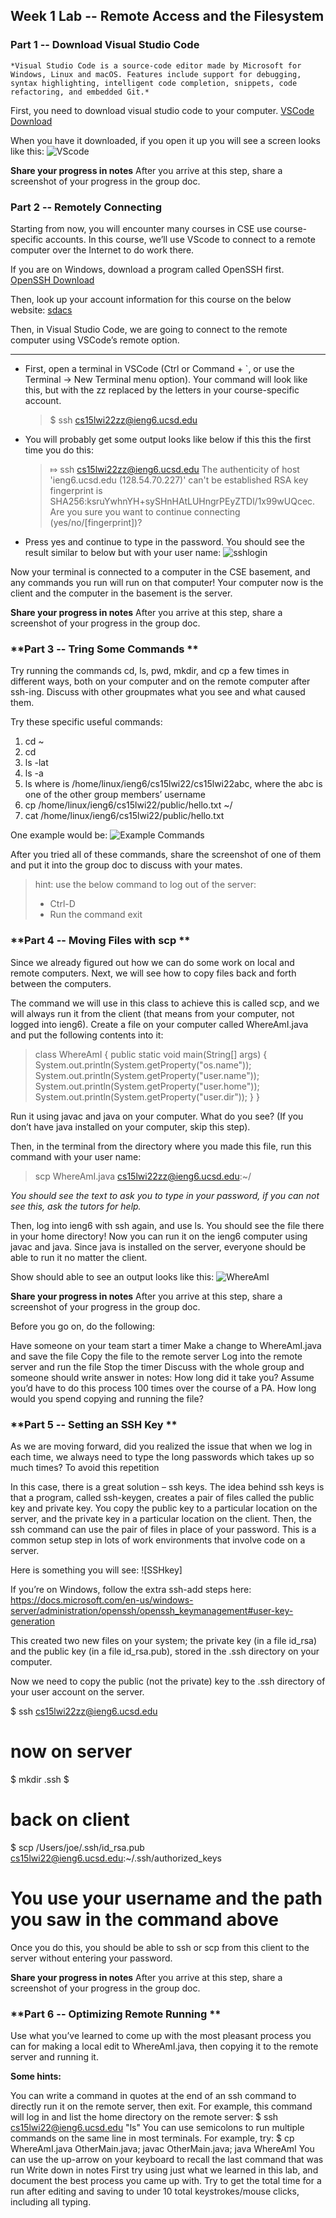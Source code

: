## **Week 1 Lab -- Remote Access and the Filesystem**

### **Part 1 -- Download Visual Studio Code**

```
*Visual Studio Code is a source-code editor made by Microsoft for Windows, Linux and macOS. Features include support for debugging, syntax highlighting, intelligent code completion, snippets, code refactoring, and embedded Git.*
```

First, you need to download visual studio code to your computer. 
[VSCode Download](https://code.visualstudio.com/download)

When you have it downloaded, if you open it up you will see a screen looks like this: 
![VScode](VScode.png)

**Share your progress in notes** After you arrive at this step, share a screenshot of your progress in the group doc.

### **Part 2 -- Remotely Connecting**
Starting from now, you will encounter many courses in CSE use course-specific accounts. In this course, we’ll use VScode to connect to a remote computer over the Internet to do work there.

If you are on Windows, download a program called OpenSSH first. [OpenSSH Download](https://www.openssh.com)

Then, look up your account information for this course on the below website: 
[sdacs](https://sdacs.ucsd.edu/~icc/index.php)

Then, in Visual Studio Code, we are going to connect to the remote computer using VSCode’s remote option.

---

* First, open a terminal in VSCode (Ctrl or Command + `, or use the Terminal → New Terminal menu option). Your command will look like this, but with the zz replaced by the letters in your course-specific account.
   > $ ssh cs15lwi22zz@ieng6.ucsd.edu

* You will probably get some output looks like below if this this the first time you do this:
  > ⤇ ssh cs15lwi22zz@ieng6.ucsd.edu The authenticity of host 'ieng6.ucsd.edu (128.54.70.227)' can't be established RSA key fingerprint is SHA256:ksruYwhnYH+sySHnHAtLUHngrPEyZTDl/1x99wUQcec. Are you sure you want to continue connecting (yes/no/[fingerprint])? 

* Press yes and continue to type in the password. You should see the result similar to below but with your user name:
![sshlogin](2sshlogin.png)
 
 Now your terminal is connected to a computer in the CSE basement, and any commands you run will run on that computer! Your computer now is the client and the computer in the basement is the server.

 **Share your progress in notes** After you arrive at this step, share a screenshot of your progress in the group doc.


### **Part 3 -- Tring Some Commands **

Try running the commands cd, ls, pwd, mkdir, and cp a few times in different ways, both on your computer and on the remote computer after ssh-ing. Discuss with other groupmates what you see and what caused them.
 
Try these specific useful commands:

1. cd ~
2. cd
3. ls -lat
4. ls -a
5. ls <directory> where <directory> is /home/linux/ieng6/cs15lwi22/cs15lwi22abc, where the abc is one of the other group members’ username
6. cp /home/linux/ieng6/cs15lwi22/public/hello.txt ~/
7. cat /home/linux/ieng6/cs15lwi22/public/hello.txt

One example would be: 
![Example Commands](3exampleCommand.png)

After you tried all of these commands, share the screenshot of one of them and put it into the group doc to discuss with your mates. 

> hint: use the below command to log out of the server: 
> * Ctrl-D
> * Run the command exit

### **Part 4 -- Moving Files with scp **

Since we already figured out how we can do some work on local and remote computers. Next, we will see how to copy files back and forth between the computers. 

The command we will use in this class to achieve this is called scp, and we will always run it from the client (that means from your computer, not logged into ieng6). Create a file on your computer called WhereAmI.java and put the following contents into it:

> class WhereAmI {
  public static void main(String[] args) {
    System.out.println(System.getProperty("os.name"));
    System.out.println(System.getProperty("user.name"));
    System.out.println(System.getProperty("user.home"));
    System.out.println(System.getProperty("user.dir"));
  }
}

Run it using javac and java on your computer. What do you see? (If you don’t have java installed on your computer, skip this step).

Then, in the terminal from the directory where you made this file, run this command with your user name:
> scp WhereAmI.java cs15lwi22zz@ieng6.ucsd.edu:~/

*You should see the text to ask you to type in your password, if you can not see this, ask the tutors for help.*

Then, log into ieng6 with ssh again, and use ls. You should see the file there in your home directory! Now you can run it on the ieng6 computer using javac and java. Since java is installed on the server, everyone should be able to run it no matter the client.

Show should able to see an output looks like this: 
![WhereAmI](4WhereAmI.png)

**Share your progress in notes** After you arrive at this step, share a screenshot of your progress in the group doc.

Before you go on, do the following:

Have someone on your team start a timer
Make a change to WhereAmI.java and save the file
Copy the file to the remote server
Log into the remote server and run the file
Stop the timer
Discuss with the whole group and someone should write answer in notes: How long did it take you?  Assume you’d have to do this process 100 times over the course of a PA. How long would you spend copying and running the file?


### **Part 5 -- Setting an SSH Key **

As we are moving forward, did you realized the issue that when we log in each time, we always need to type the long passwords which takes up so much times? To avoid this repetition 

In this case, there is a great solution – ssh keys. The idea behind ssh keys is that a program, called ssh-keygen, creates a pair of files called the public key and private key. You copy the public key to a particular location on the server, and the private key in a particular location on the client. Then, the ssh command can use the pair of files in place of your password. This is a common setup step in lots of work environments that involve code on a server.

Here is something you will see: 
![SSHkey]

If you’re on Windows, follow the extra ssh-add steps here: https://docs.microsoft.com/en-us/windows-server/administration/openssh/openssh_keymanagement#user-key-generation

This created two new files on your system; the private key (in a file id_rsa) and the public key (in a file id_rsa.pub), stored in the .ssh directory on your computer.

Now we need to copy the public (not the private) key to the .ssh directory of your user account on the server.

$ ssh cs15lwi22zz@ieng6.ucsd.edu
<Enter Password>
# now on server
$ mkdir .ssh
$ <logout>
# back on client
$ scp /Users/joe/.ssh/id_rsa.pub cs15lwi22@ieng6.ucsd.edu:~/.ssh/authorized_keys
# You use your username and the path you saw in the command above
Once you do this, you should be able to ssh or scp from this client to the server without entering your password.

**Share your progress in notes** After you arrive at this step, share a screenshot of your progress in the group doc.

### **Part 6 -- Optimizing Remote Running **

Use what you’ve learned to come up with the most pleasant process you can for making a local edit to WhereAmI.java, then copying it to the remote server and running it.

**Some hints:**

You can write a command in quotes at the end of an ssh command to directly run it on the remote server, then exit. For example, this command will log in and list the home directory on the remote server:
$ ssh cs15lwi22@ieng6.ucsd.edu "ls"
You can use semicolons to run multiple commands on the same line in most terminals. For example, try:
$ cp WhereAmI.java OtherMain.java; javac OtherMain.java; java WhereAmI
You can use the up-arrow on your keyboard to recall the last command that was run
Write down in notes First try using just what we learned in this lab, and document the best process you came up with. Try to get the total time for a run after editing and saving to under 10 total keystrokes/mouse clicks, including all typing.
